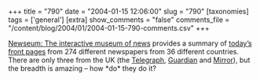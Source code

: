 +++
title = "790"
date = "2004-01-15 12:06:00"
slug = "790"
[taxonomies]
tags = ['general']
[extra]
show_comments = "false"
comments_file = "/content/blog/2004/01/2004-01-15-790-comments.csv"
+++

[Newseum: The interactive museum of news](http://www.newseum.org/) provides a summary of [today’s front pages](http://www.newseum.org/todaysfrontpages/) from 274 different newspapers from 36 different countries. There are only three from the UK (the [Telegraph](http://www.telegraph.co.uk), [Guardian](http://www.guardian.co.uk) and [Mirror](http://www.mirror.co.uk/)), but the breadth is amazing – how \*do\* they do it?
